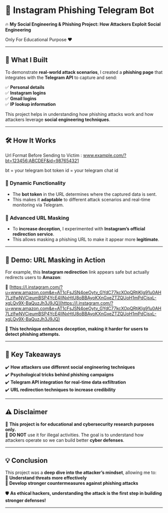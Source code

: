 # 🚨 Instagram Phishing Telegram Bot  

🔥 **My Social Engineering & Phishing Project: How Attackers Exploit Social Engineering**  

Only For Educational Purpose ♥️

---

## 📌 What I Built  

To demonstrate **real-world attack scenarios**, I created a **phishing page** that integrates with the **Telegram API** to capture and send:  

✅ **Personal details**  
✅ **Instagram logins**  
✅ **Gmail logins**  
✅ **IP lookup information**  

This project helps in understanding how phishing attacks work and how attackers leverage **social engineering techniques**.  

---

## 🛠️ How It Works  

Url Format Before Sending to Victim : 
www.example.com/?bt=123456:ABCDEF&id=987654321

bt = your telegram bot token
id = your telegram chat id

### 🔹 **Dynamic Functionality**  
- The **bot token** in the URL determines where the captured data is sent.  
- This makes it **adaptable** to different attack scenarios and real-time monitoring via Telegram.  

### 🔹 **Advanced URL Masking**  
- To **increase deception**, I experimented with **Instagram’s official redirection service**.  
- This allows masking a phishing URL to make it appear more **legitimate**.  

---

## 🎯 **Demo: URL Masking in Action**  

For example, this **Instagram redirection** link appears safe but actually redirects users to **Amazon**:  

🔗 [https://l.instagram.com/?u=www.amazon.com&e=AT1cFsJSN4oeOytv_GYdC77kcXOpQRtjKlg91u0AH7LzlfwNVCieumBSP4YcE4IINxHtU8oBBAyoKXnGxeZTZQUoH1mPdCjsxL-xgLQy9X-BaQuzJh3J9JQ](https://l.instagram.com/?u=www.amazon.com&e=AT1cFsJSN4oeOytv_GYdC77kcXOpQRtjKlg91u0AH7LzlfwNVCieumBSP4YcE4IINxHtU8oBBAyoKXnGxeZTZQUoH1mPdCjsxL-xgLQy9X-BaQuzJh3J9JQ)  

📌 **This technique enhances deception, making it harder for users to detect phishing attempts.**  

---

## 🚀 Key Takeaways  

✔️ **How attackers use different social engineering techniques**  
✔️ **Psychological tricks behind phishing campaigns**  
✔️ **Telegram API integration for real-time data exfiltration**  
✔️ **URL redirection techniques to increase credibility**  

---

## ⚠️ Disclaimer  

🚨 **This project is for educational and cybersecurity research purposes only.**  
🚫 **DO NOT** use it for illegal activities. The goal is to understand how attackers operate so we can build better **cyber defenses**.  

---

## 💡 Conclusion  

This project was a **deep dive into the attacker’s mindset**, allowing me to:  
🔹 **Understand threats more effectively**  
🔹 **Develop stronger countermeasures against phishing attacks**  

🛡️ **As ethical hackers, understanding the attack is the first step in building stronger defenses!**  

---
